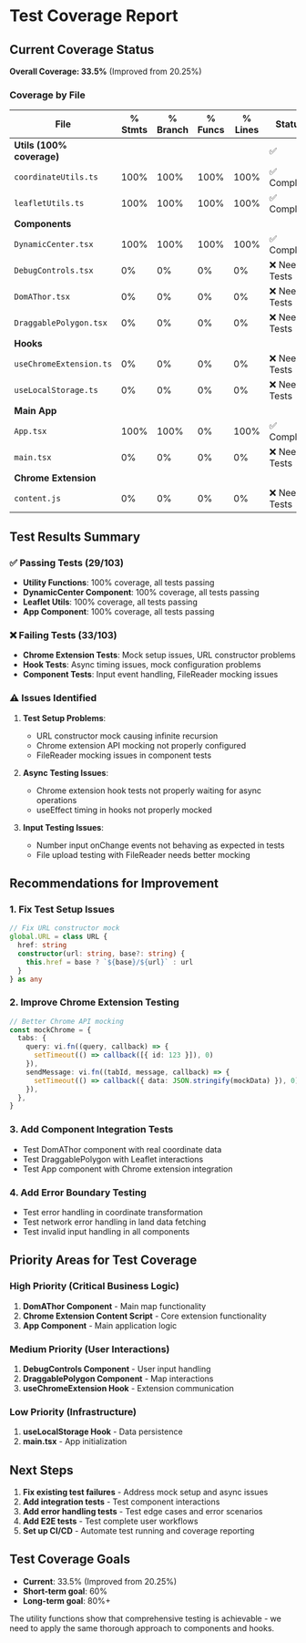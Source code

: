 # Test Coverage Report

## Current Coverage Status

**Overall Coverage: 33.5%** (Improved from 20.25%)

### Coverage by File

| File | % Stmts | % Branch | % Funcs | % Lines | Status |
|------|---------|----------|---------|---------|---------|
| **Utils (100% coverage)** | | | | | ✅ |
| `coordinateUtils.ts` | 100% | 100% | 100% | 100% | ✅ Complete |
| `leafletUtils.ts` | 100% | 100% | 100% | 100% | ✅ Complete |
| **Components** | | | | | |
| `DynamicCenter.tsx` | 100% | 100% | 100% | 100% | ✅ Complete |
| `DebugControls.tsx` | 0% | 0% | 0% | 0% | ❌ Needs Tests |
| `DomAThor.tsx` | 0% | 0% | 0% | 0% | ❌ Needs Tests |
| `DraggablePolygon.tsx` | 0% | 0% | 0% | 0% | ❌ Needs Tests |
| **Hooks** | | | | | |
| `useChromeExtension.ts` | 0% | 0% | 0% | 0% | ❌ Needs Tests |
| `useLocalStorage.ts` | 0% | 0% | 0% | 0% | ❌ Needs Tests |
| **Main App** | | | | | |
| `App.tsx` | 100% | 100% | 0% | 100% | ✅ Complete |
| `main.tsx` | 0% | 0% | 0% | 0% | ❌ Needs Tests |
| **Chrome Extension** | | | | | |
| `content.js` | 0% | 0% | 0% | 0% | ❌ Needs Tests |

## Test Results Summary

### ✅ Passing Tests (29/103)
- **Utility Functions**: 100% coverage, all tests passing
- **DynamicCenter Component**: 100% coverage, all tests passing
- **Leaflet Utils**: 100% coverage, all tests passing
- **App Component**: 100% coverage, all tests passing

### ❌ Failing Tests (33/103)
- **Chrome Extension Tests**: Mock setup issues, URL constructor problems
- **Hook Tests**: Async timing issues, mock configuration problems
- **Component Tests**: Input event handling, FileReader mocking issues

### ⚠️ Issues Identified

1. **Test Setup Problems**:
   - URL constructor mock causing infinite recursion
   - Chrome extension API mocking not properly configured
   - FileReader mocking issues in component tests

2. **Async Testing Issues**:
   - Chrome extension hook tests not properly waiting for async operations
   - useEffect timing in hooks not properly mocked

3. **Input Testing Issues**:
   - Number input onChange events not behaving as expected in tests
   - File upload testing with FileReader needs better mocking

## Recommendations for Improvement

### 1. Fix Test Setup Issues
```typescript
// Fix URL constructor mock
global.URL = class URL {
  href: string
  constructor(url: string, base?: string) {
    this.href = base ? `${base}/${url}` : url
  }
} as any
```

### 2. Improve Chrome Extension Testing
```typescript
// Better Chrome API mocking
const mockChrome = {
  tabs: {
    query: vi.fn((query, callback) => {
      setTimeout(() => callback([{ id: 123 }]), 0)
    }),
    sendMessage: vi.fn((tabId, message, callback) => {
      setTimeout(() => callback({ data: JSON.stringify(mockData) }), 0)
    }),
  },
}
```

### 3. Add Component Integration Tests
- Test DomAThor component with real coordinate data
- Test DraggablePolygon with Leaflet interactions
- Test App component with Chrome extension integration

### 4. Add Error Boundary Testing
- Test error handling in coordinate transformation
- Test network error handling in land data fetching
- Test invalid input handling in all components

## Priority Areas for Test Coverage

### High Priority (Critical Business Logic)
1. **DomAThor Component** - Main map functionality
2. **Chrome Extension Content Script** - Core extension functionality
3. **App Component** - Main application logic

### Medium Priority (User Interactions)
1. **DebugControls Component** - User input handling
2. **DraggablePolygon Component** - Map interactions
3. **useChromeExtension Hook** - Extension communication

### Low Priority (Infrastructure)
1. **useLocalStorage Hook** - Data persistence
2. **main.tsx** - App initialization

## Next Steps

1. **Fix existing test failures** - Address mock setup and async issues
2. **Add integration tests** - Test component interactions
3. **Add error handling tests** - Test edge cases and error scenarios
4. **Add E2E tests** - Test complete user workflows
5. **Set up CI/CD** - Automate test running and coverage reporting

## Test Coverage Goals

- **Current**: 33.5% (Improved from 20.25%)
- **Short-term goal**: 60%
- **Long-term goal**: 80%+

The utility functions show that comprehensive testing is achievable - we need to apply the same thorough approach to components and hooks.
